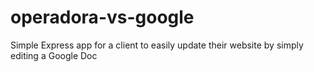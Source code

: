# operadora-vs-google
Simple Express app for a client to easily update their website by simply editing a Google Doc
